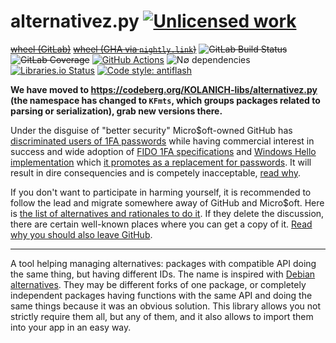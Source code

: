 alternativez.py [![Unlicensed work](https://raw.githubusercontent.com/unlicense/unlicense.org/master/static/favicon.png)](https://unlicense.org/)
================================
~~[wheel (GitLab)](https://gitlab.com/KOLANICH/alternativez.py/-/jobs/artifacts/master/raw/dist/alternativez-0.CI-py3-none-any.whl?job=build)~~
~~[wheel (GHA via `nightly.link`)](https://nightly.link/KOLANICH/alternativez.py/workflows/CI/master/alternativez-0.CI-py3-none-any.whl)~~
~~![GitLab Build Status](https://gitlab.com/KOLANICH/alternativez.py/badges/master/pipeline.svg)~~
~~![GitLab Coverage](https://gitlab.com/KOLANICH/alternativez.py/badges/master/coverage.svg)~~
[![GitHub Actions](https://github.com/KOLANICH-libs/alternativez.py/workflows/CI/badge.svg)](https://github.com/KOLANICH-libs/alternativez.py/actions/)
![N∅ dependencies](https://shields.io/badge/-N∅_Ъ_deps!-0F0)
[![Libraries.io Status](https://img.shields.io/librariesio/github/KOLANICH-libs/alternativez.py.svg)](https://libraries.io/github/KOLANICH-libs/alternativez.py)
[![Code style: antiflash](https://img.shields.io/badge/code%20style-antiflash-FFF.svg)](https://codeberg.org/KOLANICH-tools/antiflash.py)

**We have moved to https://codeberg.org/KOLANICH-libs/alternativez.py (the namespace has changed to `KFmts`, which groups packages related to parsing or serialization), grab new versions there.**

Under the disguise of "better security" Micro$oft-owned GitHub has [discriminated users of 1FA passwords](https://github.blog/2023-03-09-raising-the-bar-for-software-security-github-2fa-begins-march-13/) while having commercial interest in success and wide adoption of [FIDO 1FA specifications](https://fidoalliance.org/specifications/download/) and [Windows Hello implementation](https://support.microsoft.com/en-us/windows/passkeys-in-windows-301c8944-5ea2-452b-9886-97e4d2ef4422) which [it promotes as a replacement for passwords](https://github.blog/2023-07-12-introducing-passwordless-authentication-on-github-com/). It will result in dire consequencies and is competely inacceptable, [read why](https://codeberg.org/KOLANICH/Fuck-GuanTEEnomo).

If you don't want to participate in harming yourself, it is recommended to follow the lead and migrate somewhere away of GitHub and Micro$oft. Here is [the list of alternatives and rationales to do it](https://github.com/orgs/community/discussions/49869). If they delete the discussion, there are certain well-known places where you can get a copy of it. [Read why you should also leave GitHub](https://codeberg.org/KOLANICH/Fuck-GuanTEEnomo).

---

A tool helping managing alternatives: packages with compatible API doing the same thing, but having different IDs. The name is inspired with [Debian alternatives](https://wiki.debian.org/DebianAlternatives). They may be different forks of one package, or completely independent packages having functions with the same API and doing the same things because it was an obvious solution. This library allows you not strictly require them all, but any of them, and it also allows to import them into your app in an easy way.

